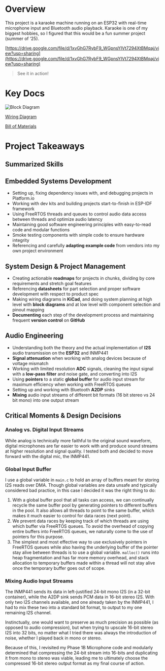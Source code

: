 # Overview

This project is a karaoke machine running on an ESP32 with real-time microphone input and Bluetooth audio playback. Karaoke is one of my biggest hobbies, so I figured that this would be a fun summer project (summer of ‘25). 

[https://drive.google.com/file/d/1xvGhG7RybF9_WGpnsYIVt7294XtBMqaj/view?usp=sharing](https://drive.google.com/file/d/1xvGhG7RybF9_WGpnsYIVt7294XtBMqaj/view?usp=sharing)

> See it in action!
> 

# Key Docs

![Block Diagram](https://file.notion.so/f/f/dce0f1e2-797a-4225-bacf-896b69545404/8c73ef9f-1fb2-4e75-a91c-147591f6add2/block_diagram.png?table=block&id=24b770ea-64d5-800c-9eb0-cf5cec6d83f0&spaceId=dce0f1e2-797a-4225-bacf-896b69545404&expirationTimestamp=1755748800000&signature=X_-e2vPkIdZAZDg5JqVkYakJabIVtUI4PhHUa_3AB_M&downloadName=block+diagram.png)

[Wiring Diagram](https://file.notion.so/f/f/dce0f1e2-797a-4225-bacf-896b69545404/6f5c912d-381d-4fb7-8032-4daa70507e28/phase1b_revision_(1).pdf?table=block&id=24b770ea-64d5-8063-809a-e8532cb6c82a&spaceId=dce0f1e2-797a-4225-bacf-896b69545404&expirationTimestamp=1755748800000&signature=Kvdq9OLUOCf4rS-XeV-Pk1Zj9XoLNzcCLjPR1AQMpKE&downloadName=phase1b_revision+%281%29.pdf)

[Bill of Materials](https://www.notion.so/Bill-of-Materials-217770ea64d580318d42d4cd06dd8477?pvs=21)

# Project Takeaways

## Summarized Skills

## Embedded Systems Development

- Setting up, fixing dependency issues with, and debugging projects in Platform.io
- Working with dev kits and building projects start-to-finish in ESP-IDF framework
- Using FreeRTOS threads and queues to control audio data access between threads and optimize audio latency
- Maintaining good software engineering principles with easy-to-read code and modular functions
- Smoke testing components with simple code to ensure hardware integrity
- Referencing and carefully **adapting example code** from vendors into my own project environment

## System Design & Project Management

- Creating actionable **roadmaps** for projects in chunks, dividing by core requirements and stretch goal features
- Referencing **datasheets** for part selection and proper software development with respect to product spec
- Making wiring diagrams in **KiCad**, and doing system planning at high level with **block diagrams** and at low level with component selection and pinout mapping
- **Documenting** each step of the development process and maintaining frequent **version control** on **GitHub**

## Audio Engineering

- Understanding both the theory and the actual implementation of **I2S** audio transmission on the **ESP32** and INMP441
- **Signal attenuation** when working with analog devices because of voltage mismatch
- Working with limited resolution **ADC** signals, cleaning the input signal with a **low-pass filter** and noise gate, and converting into I2S
- Using **pointers** to a static **global buffer** for audio input stream for maximum efficiency when working with FreeRTOS queues
- Setting up and working with Bluetooth **A2DP** sinks
- **Mixing** audio input streams of different bit formats (16 bit stereo vs 24 bit mono) into one output stream

## Critical Moments & Design Decisions

### Analog vs. Digital Input Streams

While analog is technically more faithful to the original sound waveform, digital microphones are far easier to work with and produce sound streams at higher resolution and signal quality. I tested both and decided to move forward with the digital mic, the INMP441.

### Global Input Buffer

I use a global variable in `main.c` to hold an array of buffers meant for storing I2S reads over DMA. Though global variables are data unsafe and typically considered bad practice, in this case I decided it was the right thing to do:

1. With a global buffer pool that all tasks can access, we can continually recycle the same buffer pool by generating pointers to different buffers in the pool. It also allows all threads to point to the same buffer, which makes it much easier to control for data races (next point).
2. We prevent data races by keeping track of which threads are using which buffer via FreeRTOS queues. To avoid the overhead of copying entire buffers into FreeRTOS queues, we naturally come to the use of pointers for this purpose. 
3. The simplest and most effective way to use exclusively pointers in FreeRTOS queues while also having the underlying buffer of the pointer stay alive between threads is to use a global variable. `malloc()` runs into heap fragmentation and has far more memory overhead, and stack allocation to temporary buffers made within a thread will not stay alive once the temporary buffer goes out of scope.

### Mixing Audio Input Streams

The INMP441 sends its data in left-justified 24-bit mono I2S (in a 32-bit container), while the A2DP sink sends PCM data in 16-bit stereo I2S. With only two I2S channels available, and one already taken by the INMP441, I had to mix these two into a standard bit format, to output to my one remaining I2S channel. 

Instinctually, one would want to preserve as much precision as possible (as opposed to audio compression), but when trying to upscale 16-bit stereo I2S into 32 bits, no matter what I tried there was always the introduction of noise, whether I played back in mono or stereo. 

Because of this, I revisited my Phase 1B Microphone code and modularly determined that compressing the 24-bit stream into 16-bits and duplicating it from mono to stereo was viable, leading me to ultimately choose the compressed 16-bit stereo output format as my final course of action.
